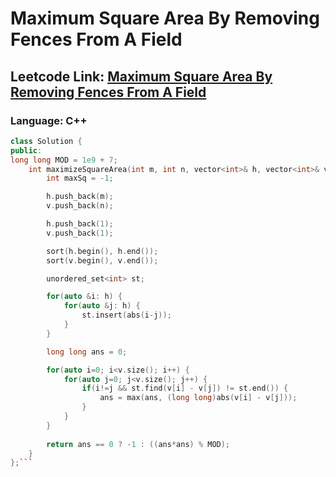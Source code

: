 # Maximum Square Area By Removing Fences From A Field

## Leetcode Link: [Maximum Square Area By Removing Fences From A Field](https://leetcode.com/problems/maximum-square-area-by-removing-fences-from-a-field/)
### Language: C++

```cpp
class Solution {
public:
long long MOD = 1e9 + 7;
    int maximizeSquareArea(int m, int n, vector<int>& h, vector<int>& v) {
        int maxSq = -1;

        h.push_back(m);
        v.push_back(n);

        h.push_back(1);
        v.push_back(1);

        sort(h.begin(), h.end());
        sort(v.begin(), v.end());

        unordered_set<int> st;

        for(auto &i: h) {
            for(auto &j: h) {
                st.insert(abs(i-j));
            }
        }

        long long ans = 0;

        for(auto i=0; i<v.size(); i++) {
            for(auto j=0; j<v.size(); j++) {
                if(i!=j && st.find(v[i] - v[j]) != st.end()) {
                    ans = max(ans, (long long)abs(v[i] - v[j]));
                }
            }
        }
        
        return ans == 0 ? -1 : ((ans*ans) % MOD);
    }
};```



